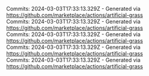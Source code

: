 Commits: 2024-03-03T17:33:13.329Z - Generated via https://github.com/marketplace/actions/artificial-grass
<br>
Commits: 2024-03-03T17:33:13.329Z - Generated via https://github.com/marketplace/actions/artificial-grass
<br>
Commits: 2024-03-03T17:33:13.329Z - Generated via https://github.com/marketplace/actions/artificial-grass
<br>
Commits: 2024-03-03T17:33:13.329Z - Generated via https://github.com/marketplace/actions/artificial-grass
<br>
Commits: 2024-03-03T17:33:13.329Z - Generated via https://github.com/marketplace/actions/artificial-grass
<br>
